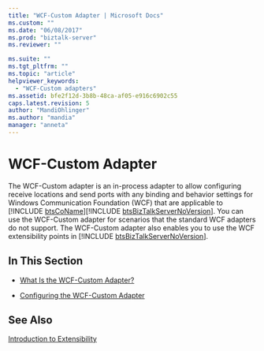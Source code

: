 ```yaml
---
title: "WCF-Custom Adapter | Microsoft Docs"
ms.custom: ""
ms.date: "06/08/2017"
ms.prod: "biztalk-server"
ms.reviewer: ""

ms.suite: ""
ms.tgt_pltfrm: ""
ms.topic: "article"
helpviewer_keywords: 
  - "WCF-Custom adapters"
ms.assetid: bfe2f12d-3b8b-48ca-af05-e916c6902c55
caps.latest.revision: 5
author: "MandiOhlinger"
ms.author: "mandia"
manager: "anneta"
---
```

# WCF-Custom Adapter
The WCF-Custom adapter is an in-process adapter to allow configuring receive locations and send ports with any binding and behavior settings for Windows Communication Foundation (WCF) that are applicable to [!INCLUDE [btsCoName](../includes/btsconame-md.md)][!INCLUDE [btsBizTalkServerNoVersion](../includes/btsbiztalkservernoversion-md.md)]. You can use the WCF-Custom adapter for scenarios that the standard WCF adapters do not support. The WCF-Custom adapter also enables you to use the WCF extensibility points in [!INCLUDE [btsBizTalkServerNoVersion](../includes/btsbiztalkservernoversion-md.md)].  
  
## In This Section  
  
-   [What Is the WCF-Custom Adapter?](../core/what-is-the-wcf-custom-adapter.md)  
  
-   [Configuring the WCF-Custom Adapter](../core/configuring-the-wcf-custom-adapter.md)  
  
## See Also  
 [Introduction to Extensibility](http://go.microsoft.com/fwlink/?LinkId=82590)